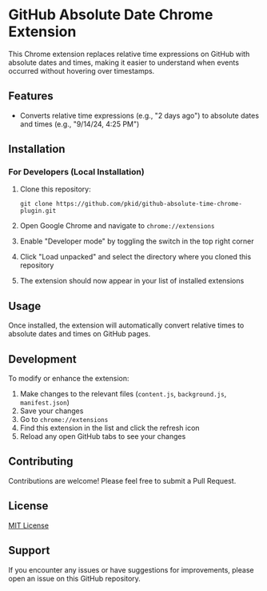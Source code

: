 # GitHub Absolute Date Chrome Extension

This Chrome extension replaces relative time expressions on GitHub with absolute dates and times, making it easier to understand when events occurred without hovering over timestamps.

## Features

- Converts relative time expressions (e.g., "2 days ago") to absolute dates and times (e.g., "9/14/24, 4:25 PM")

## Installation

### For Developers (Local Installation)

1. Clone this repository:
   ```
   git clone https://github.com/pkid/github-absolute-time-chrome-plugin.git
   ```

2. Open Google Chrome and navigate to `chrome://extensions`

3. Enable "Developer mode" by toggling the switch in the top right corner

4. Click "Load unpacked" and select the directory where you cloned this repository

5. The extension should now appear in your list of installed extensions

## Usage

Once installed, the extension will automatically convert relative times to absolute dates and times on GitHub pages. 

## Development

To modify or enhance the extension:

1. Make changes to the relevant files (`content.js`, `background.js`, `manifest.json`)
2. Save your changes
3. Go to `chrome://extensions`
4. Find this extension in the list and click the refresh icon
5. Reload any open GitHub tabs to see your changes

## Contributing

Contributions are welcome! Please feel free to submit a Pull Request.

## License

[MIT License](LICENSE)

## Support

If you encounter any issues or have suggestions for improvements, please open an issue on this GitHub repository.
